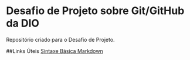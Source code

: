 # Desafio de Projeto sobre Git/GitHub da DIO
Repositório criado para o Desafio de Projeto.

##Links Úteis
[Sintaxe Básica Markdown](https://www.markdownguide.org/basic-syntax/)

